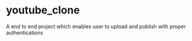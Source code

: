 # youtube_clone
A end to end project which enables user to upload and publish with proper authentications 
